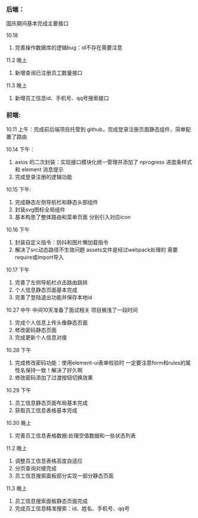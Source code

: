 ### 后端：

国庆期间基本完成主要接口

10.18 
1. 完善操作数据库的逻辑bug：id不存在需要注意

11.2 晚上
1. 新增查询已注册员工数量接口

11.3 晚上
1. 新增员工信息id、手机号、qq号搜索接口

### 前端:

10.11 上午：完成前后端项目托管到 github，完成登录注册页面静态组件，简单配置了路由

10.14 下午： 
1. axios 的二次封装：实现接口模块化统一管理并添加了 nprogress 进度条样式和 element 消息提示
2. 完成登录注册的逻辑功能

10.15 下午:

1. 完成静态左侧导航栏和静态头部组件
2. 封装svg图标全局组件
3. 基本构思了整体路由和菜单页面 分别引入对应icon

10.16 下午
1. 封装自定义指令：防抖和图片懒加载指令
2. 解决了src动态路径不生效问题 assets文件是经过webpack处理的 需要require或import导入

10.17 下午
1. 完善了左侧导航栏点击路由跳转
2. 个人信息静态页面基本完成
3. 完善了登陆退出功能并保存本地id 

10.27 中午 中间10天准备了面试相关 项目搁浅了一段时间
1. 完成个人信息上传头像静态页面
2. 修改密码静态页面
3. 完成更新个人信息对接

10.28 下午
1. 完成修改密码功能：使用element-ui表单校验时 一定要注意form和rules的属性名保持一致！解决了好久啊
2. 修改密码添加了过渡按钮切换效果

10.29 下午
1. 员工信息静态页面布局基本完成
2. 获取员工信息表格基本完成

10.30 晚上
1. 完善员工信息表格数据:处理空值数据和一些状态列表

11.2 晚上
1. 调整员工信息表格高度自适应
2. 分页查询对接完成
3. 员工信息搜索面板部分实现一部分静态页面

11.3 晚上
1. 员工信息搜索面板静态页面完成
2. 完成员工信息精准搜索：id、姓名、手机号、qq号